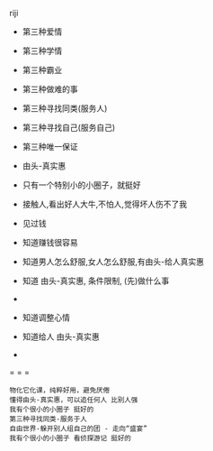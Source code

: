 
riji

- 第三种爱情
- 第三种学情
- 第三种霸业

- 第三种做难的事
- 第三种寻找同类(服务人)
- 第三种寻找自己(服务自己)

- 第三种唯一保证

- 由头-真实惠
- 只有一个特别小的小圈子，就挺好
- 接触人,看出好人大牛,不怕人,觉得坏人伤不了我

- 见过钱
- 知道赚钱很容易
- 知道男人怎么舒服,女人怎么舒服,有由头-给人真实惠
- 知道 由头-真实惠, 条件限制, (先)做什么事
-

- 知道调整心情
- 知道给人 由头-真实惠
-

= = =

```
物化它化课，纯粹好用，避免厌倦
懂得由头-真实惠，可以追任何人 比别人强
我有个很小的小圈子 挺好的
第三种寻找同类-服务于人
自由世界-躲开别人组自己的团 - 走向“盛宴”
我有个很小的小圈子 看侦探游记 挺好的
```

